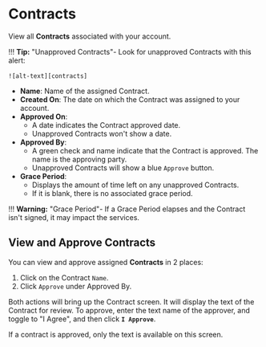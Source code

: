 # Contracts
View all **Contracts** associated with your account. 

!!! **Tip:** "Unapproved Contracts"-
    Look for unapproved Contracts with this alert:
    
    ![alt-text][contracts]

+ **Name**: Name of the assigned Contract.
+ **Created On**: The date on which the Contract was assigned to your account. 
+ **Approved On**: 
    + A date indicates the Contract approved date. 
    + Unapproved Contracts won't show a date. 
+ **Approved By**: 
    + A green check and name indicate that the Contract is approved. The name is the approving party. 
    + Unapproved Contracts will show a blue `Approve` button. 
+ **Grace Period**: 
    + Displays the amount of time left on any unapproved Contracts.
    + If it is blank, there is no associated grace period.
    
!!! **Warning:** "Grace Period"-
    If a Grace Period elapses and the Contract isn't signed, it may impact the services. 
    
## View and Approve Contracts
You can view and approve assigned **Contracts** in 2 places:

1. Click on the Contract `Name`.
2. Click `Approve` under Approved By.

Both actions will bring up the Contract screen. It will display the text of the Contract for review. To approve, enter the text name of the approver, and toggle to "I Agree", and then click **`I Approve`**.  

If a contract is approved, only the text is available on this screen.

[contracts]: img/cp-contracts.png
